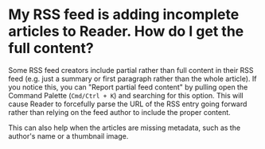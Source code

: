 # My RSS feed is adding incomplete articles to Reader. How do I get the full content?

Some RSS feed creators include partial rather than full content in their RSS feed (e.g. just a summary or first paragraph rather than the whole article). If you notice this, you can "Report partial feed content" by pulling open the Command Palette (`Cmd/Ctrl + K`) and searching for this option. This will cause Reader to forcefully parse the URL of the RSS entry going forward rather than relying on the feed author to include the proper content.

This can also help when the articles are missing metadata, such as the author's name or a thumbnail image.
